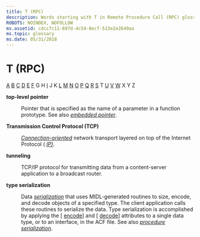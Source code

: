 ```yaml
---
title: T (RPC)
description: Words starting with T in Remote Procedure Call (RPC) glossary.
ROBOTS: NOINDEX, NOFOLLOW
ms.assetid: cdcc7c11-697d-4c54-8ecf-513e2e2649aa
ms.topic: glossary
ms.date: 05/31/2018
---
```


# T (RPC)

[A](a-glos.md) [B](b-glos.md) [C](c-glos.md) [D](d-glos.md) [E](e-glos.md) [F](f-glos.md) G H [I](i-glos.md) J K [L](l-glos.md) [M](m-glos.md) [N](n-glos.md) [O](o-glos.md) [P](p-glos.md) [Q](q.md) [R](r-glos.md) [S](s-glos.md) T [U](u-glos.md) [V](v-glos.md) [W](w-glos.md) X Y Z

<dl> <dt>

<span id="_rpc_top_level_pointer_glos"></span><span id="_RPC_TOP_LEVEL_POINTER_GLOS"></span>**top-level pointer**
</dt> <dd>

Pointer that is specified as the name of a parameter in a function prototype. See also [*embedded pointer*](e-glos.md).

</dd> <dt>

<span id="_rpc_tcp_glos"></span><span id="_RPC_TCP_GLOS"></span>**Transmission Control Protocol (TCP)**
</dt> <dd>

[*Connection-oriented*](c-glos.md) network transport layered on top of the Internet Protocol ( [*IP)*](i-glos.md).

</dd> <dt>

<span id="_rpc_tunneling_glos"></span><span id="_RPC_TUNNELING_GLOS"></span>**tunneling**
</dt> <dd>

TCP/IP protocol for transmitting data from a content-server application to a broadcast router.

</dd> <dt>

<span id="_rpc_type_serialization_glos"></span><span id="_RPC_TYPE_SERIALIZATION_GLOS"></span>**type serialization**
</dt> <dd>

Data [*serialization*](s-glos.md) that uses MIDL-generated routines to size, encode, and decode objects of a specified type. The client application calls these routines to serialize the data. Type serialization is accomplished by applying the \[ [encode](/windows/desktop/Midl/encode)\] and \[ [decode](/windows/desktop/Midl/decode)\] attributes to a single data type, or to an interface, in the ACF file. See also [*procedure serialization*](p-glos.md).

</dd> </dl>

 

 
